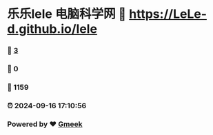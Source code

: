 # 乐乐lele 电脑科学网 :link: https://LeLe-d.github.io/lele 
### :page_facing_up: [3](https://LeLe-d.github.io/lele/tag.html) 
### :speech_balloon: 0 
### :hibiscus: 1159 
### :alarm_clock: 2024-09-16 17:10:56 
### Powered by :heart: [Gmeek](https://github.com/Meekdai/Gmeek)

